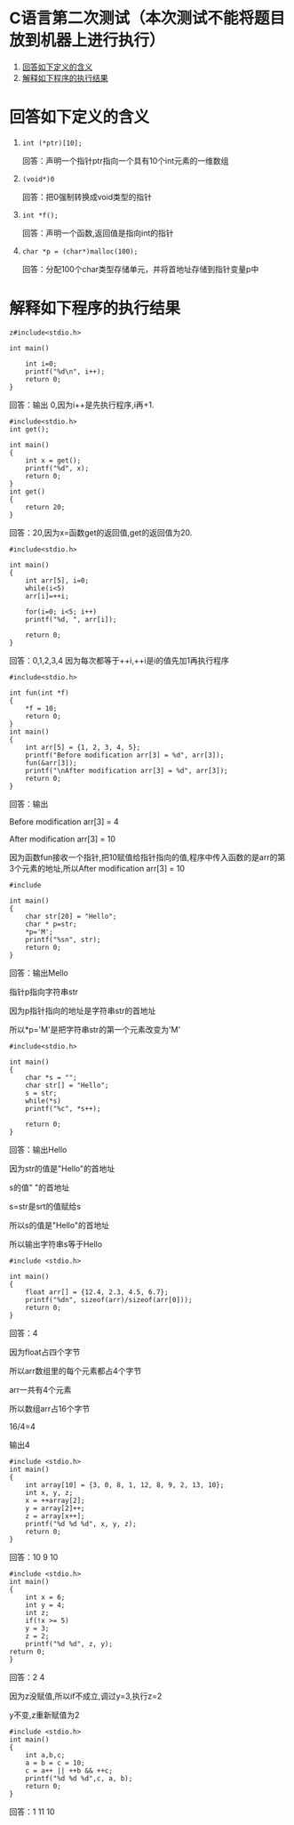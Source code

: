 
#  C语言第二次测试（本次测试不能将题目放到机器上进行执行）

1.  [回答如下定义的含义](#orgd033d40)
2.  [解释如下程序的执行结果](#org0f5bc09)


<a id="orgd033d40"></a>

# 回答如下定义的含义

1.  `int (*ptr)[10];`
    
    回答：声明一个指针ptr指向一个具有10个int元素的一维数组

2.  `(void*)0`
    
    回答：把0强制转换成void类型的指针

3.  `int *f();`
    
    回答：声明一个函数,返回值是指向int的指针

4.  `char *p = (char*)malloc(100);`
    
    回答：分配100个char类型存储单元，并将首地址存储到指针变量p中
    
    <a id="org0f5bc09"></a>

# 解释如下程序的执行结果

    z#include<stdio.h>
    
    int main()
    
        int i=0;
        printf("%d\n", i++);
        return 0;
    }

回答：输出 0,因为i++是先执行程序,i再+1.

    #include<stdio.h>
    int get();
    
    int main()
    {
        int x = get();
        printf("%d", x);
        return 0;
    }
    int get()
    {
        return 20;
    }

回答：20,因为x=函数get的返回值,get的返回值为20.

    #include<stdio.h>
    
    int main()
    {
        int arr[5], i=0;
        while(i<5)
    	arr[i]=++i;
    
        for(i=0; i<5; i++)
    	printf("%d, ", arr[i]);
    
        return 0;
    }

回答：0,1,2,3,4 因为每次都等于++i,++i是i的值先加1再执行程序

    #include<stdio.h>
    
    int fun(int *f)
    {
        *f = 10;
        return 0;
    }
    int main()
    {
        int arr[5] = {1, 2, 3, 4, 5};
        printf("Before modification arr[3] = %d", arr[3]);
        fun(&arr[3]);
        printf("\nAfter modification arr[3] = %d", arr[3]);
        return 0;
    }

回答：输出

Before modification arr[3] = 4

After modification arr[3] = 10

因为函数fun接收一个指针,把10赋值给指针指向的值,程序中传入函数的是arr的第3个元素的地址,所以After modification arr[3] = 10

    #include
    
    int main()
    {
        char str[20] = "Hello";
        char * p=str;
        *p='M';
        printf("%sn", str);
        return 0;
    }

回答：输出Mello

指针p指向字符串str

因为p指针指向的地址是字符串str的首地址

所以*p='M'是把字符串str的第一个元素改变为'M'

    #include<stdio.h>
    
    int main()
    {
        char *s = "";
        char str[] = "Hello";
        s = str;
        while(*s)
    	printf("%c", *s++);
    
        return 0;
    }

回答：输出Hello

因为str的值是"Hello"的首地址

s的值" "的首地址

s=str是srt的值赋给s

所以s的值是"Hello"的首地址

所以输出字符串s等于Hello

    #include <stdio.h>
    
    int main()
    {
        float arr[] = {12.4, 2.3, 4.5, 6.7};
        printf("%dn", sizeof(arr)/sizeof(arr[0]));
        return 0;
    }

回答：4

因为float占四个字节

所以arr数组里的每个元素都占4个字节

arr一共有4个元素

所以数组arr占16个字节

16/4=4

输出4

    #include <stdio.h>
    int main()
    {
        int array[10] = {3, 0, 8, 1, 12, 8, 9, 2, 13, 10};
        int x, y, z;
        x = ++array[2];
        y = array[2]++;
        z = array[x++];
        printf("%d %d %d", x, y, z);
        return 0;
    }

回答：10 9 10

    #include <stdio.h>
    int main()
    {
        int x = 6;
        int y = 4;
        int z;
        if(!x >= 5)
        y = 3;
        z = 2;
        printf("%d %d", z, y);
    return 0;
    }

回答：2 4

因为z没赋值,所以if不成立,调过y=3,执行z=2

y不变,z重新赋值为2

    #include <stdio.h>
    int main()
    {
        int a,b,c;
        a = b = c = 10;
        c = a++ || ++b && ++c;
        printf("%d %d %d",c, a, b);
        return 0;
    }

回答：1 11 10

